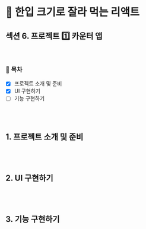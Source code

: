 # 🍰 한입 크기로 잘라 먹는 리액트

## 섹션 6. 프로젝트 1️⃣ 카운터 앱

<br>

### 🌱 목차

- [x] 프로젝트 소개 및 준비
- [x] UI 구현하기
- [ ] 기능 구현하기

<br>
<br>

## 1. 프로젝트 소개 및 준비

<br>
<br>

## 2. UI 구현하기

<br>
<br>

## 3. 기능 구현하기
